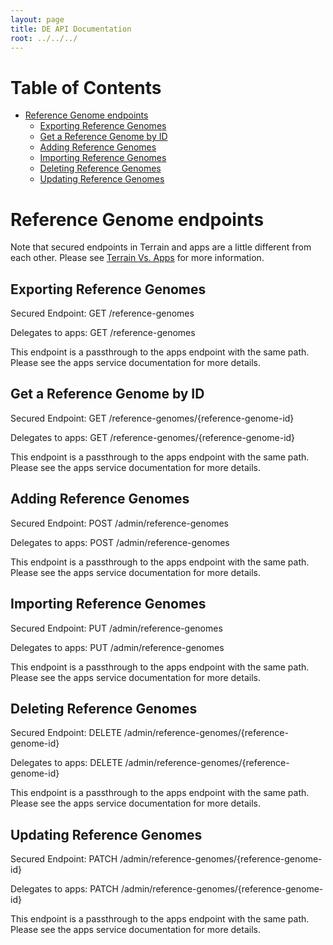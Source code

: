 ```yaml
---
layout: page
title: DE API Documentation
root: ../../../
---
```


# Table of Contents

* [Reference Genome endpoints](#reference-genome-endpoints)
    * [Exporting Reference Genomes](#exporting-reference-genomes)
    * [Get a Reference Genome by ID](#get-a-reference-genome-by-id)
    * [Adding Reference Genomes](#adding-reference-genomes)
    * [Importing Reference Genomes](#importing-reference-genomes)
    * [Deleting Reference Genomes](#deleting-reference-genomes)
    * [Updating Reference Genomes](#updating-reference-genomes)

# Reference Genome endpoints

Note that secured endpoints in Terrain and apps are a little different from
each other. Please see [Terrain Vs. Apps](terrain-v-apps.md) for more
information.

## Exporting Reference Genomes

Secured Endpoint: GET /reference-genomes

Delegates to apps: GET /reference-genomes

This endpoint is a passthrough to the apps endpoint with the same path.
Please see the apps service documentation for more details.

## Get a Reference Genome by ID

Secured Endpoint: GET /reference-genomes/{reference-genome-id}

Delegates to apps: GET /reference-genomes/{reference-genome-id}

This endpoint is a passthrough to the apps endpoint with the same path.
Please see the apps service documentation for more details.

## Adding Reference Genomes

Secured Endpoint: POST /admin/reference-genomes

Delegates to apps: POST /admin/reference-genomes

This endpoint is a passthrough to the apps endpoint with the same path.
Please see the apps service documentation for more details.

## Importing Reference Genomes

Secured Endpoint: PUT /admin/reference-genomes

Delegates to apps: PUT /admin/reference-genomes

This endpoint is a passthrough to the apps endpoint with the same path.
Please see the apps service documentation for more details.

## Deleting Reference Genomes

Secured Endpoint: DELETE /admin/reference-genomes/{reference-genome-id}

Delegates to apps: DELETE /admin/reference-genomes/{reference-genome-id}

This endpoint is a passthrough to the apps endpoint with the same path.
Please see the apps service documentation for more details.

## Updating Reference Genomes

Secured Endpoint: PATCH /admin/reference-genomes/{reference-genome-id}

Delegates to apps: PATCH /admin/reference-genomes/{reference-genome-id}

This endpoint is a passthrough to the apps endpoint with the same path.
Please see the apps service documentation for more details.
